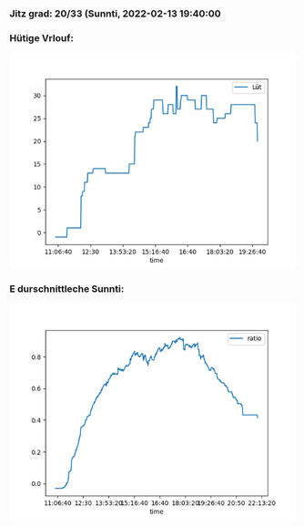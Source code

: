 ### Jitz grad: 20/33 (Sunnti, 2022-02-13 19:40:00

### Hütige Vrlouf:
![Graph](Today.png)

### E durschnittleche Sunnti:
![Graph](Sunnti.png)